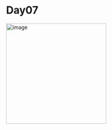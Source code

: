 # Day07
<img width="273" alt="image" src="https://github.com/user-attachments/assets/baee9755-b6cb-40ac-a8b1-627bf6eb9002" />
